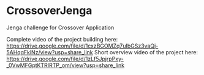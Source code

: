 # CrossoverJenga
Jenga challenge for Crossover Application

Complete video of the project building here: https://drive.google.com/file/d/1cxzBGOMZq7uIbGSz3vaQj-5AHqqFklNz/view?usp=share_link
Short overview video of the project here: https://drive.google.com/file/d/1zLf5JpjrpPxy-_0VwMFGptKTRIRTP_om/view?usp=share_link
